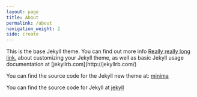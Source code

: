 ```yaml
---
layout: page
title: About
permalink: /about
navigation_weight: 2
side: create
---
```


<p>
This is the base Jekyll theme.  You can find out more info <a href="#">Really really long link.</a> about customizing your Jekyll theme, as well as basic Jekyll usage documentation at [jekyllrb.com](http://jekyllrb.com/)

You can find the source code for the Jekyll new theme at:
[minima](https://github.com/jekyll/minima)

You can find the source code for Jekyll at
[jekyll](https://github.com/jekyll/jekyll)
</p>
